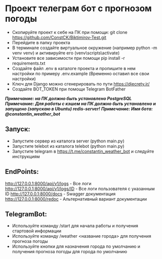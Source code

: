 # Проект телеграм бот с прогнозом погоды
* Скопируйте проект к себе на ПК при помощи: git clone https://github.com/ConstCK/Biktimirov-Test.git
* Перейдите в папку проекта
* В терминале создайте виртуальное окружение (например python -m venv venv) и активируйте его (venv\scripts\activate)
* Установите все зависимости при помощи pip install -r requirements.txt
* Создайте файл .env в каталоге проекта и пропишите в нем настройки по примеру .env.example (Временно оставил все свои настройки)
* Ключ для Django можно сгенерировать по пути https://djecrety.ir/ 
* Создайте BOT_TOKEN при помощи Telegram BotFather 

**_Примечание: на ПК должно быть установлено PostgreSQL_**
**_Примечание: Для работы с кэшем на ПК должно быть установлено и запущено (запускаю в Ubuntu) redis-server!_**
**_Примечание: Имя бота: @constantin_weather_bot_**

## Запуск:

* Запустите сервер из каталога server (python main.py)
* Запустите telebot из каталога telebot (python main.py)
* Запустите telegram в https://t.me/constantin_weather_bot и следуйте инструкциям

## EndPoints:

http://127.0.0.1:8000/api/v1/logs - Все логи
http://127.0.0.1:8000/api/v1/logs/ID - Все логи пользователя с указанным ID
http://127.0.0.1:8000/docs - Swagger документация
http://127.0.0.1:8000/redoc - Альтернативный вариант документации

## TelegramBot:

* Используйте команду /start для начала работы и получения стартовой информации
* Используйте команду /weather <название города> для получения прогноза погоды
* Используйте кнопки для назначения города по умолчанию и получения прогноза погоды для города по умолчанию

